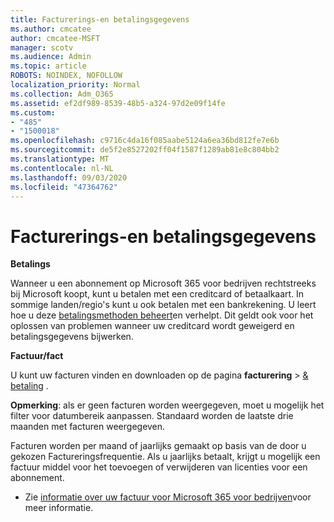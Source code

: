 ```yaml
---
title: Facturerings-en betalingsgegevens
ms.author: cmcatee
author: cmcatee-MSFT
manager: scotv
ms.audience: Admin
ms.topic: article
ROBOTS: NOINDEX, NOFOLLOW
localization_priority: Normal
ms.collection: Adm_O365
ms.assetid: ef2df989-8539-48b5-a324-97d2e09f14fe
ms.custom:
- "485"
- "1500018"
ms.openlocfilehash: c9716c4da16f085aabe5124a6ea36bd812fe7e6b
ms.sourcegitcommit: de5f2e8527202ff04f1587f1289ab81e8c804bb2
ms.translationtype: MT
ms.contentlocale: nl-NL
ms.lasthandoff: 09/03/2020
ms.locfileid: "47364762"
---
```

# <a name="invoice-and-payment-information"></a>Facturerings-en betalingsgegevens

**Betalings**

Wanneer u een abonnement op Microsoft 365 voor bedrijven rechtstreeks bij Microsoft koopt, kunt u betalen met een creditcard of betaalkaart.  In sommige landen/regio's kunt u ook betalen met een bankrekening.  U leert hoe u deze [betalingsmethoden beheert](https://docs.microsoft.com/microsoft-365/commerce/billing-and-payments/manage-payment-methods)en verhelpt. Dit geldt ook voor het oplossen van problemen wanneer uw creditcard wordt geweigerd en betalingsgegevens bijwerken.

**Factuur/fact**

U kunt uw facturen vinden en downloaden op de pagina **facturering**  >  [& betaling](https://go.microsoft.com/fwlink/p/?linkid=848039) .  

**Opmerking**: als er geen facturen worden weergegeven, moet u mogelijk het filter voor datumbereik aanpassen.  Standaard worden de laatste drie maanden met facturen weergegeven.

Facturen worden per maand of jaarlijks gemaakt op basis van de door u gekozen Factureringsfrequentie.  Als u jaarlijks betaalt, krijgt u mogelijk een factuur middel voor het toevoegen of verwijderen van licenties voor een abonnement.

- Zie [informatie over uw factuur voor Microsoft 365 voor bedrijven](https://docs.microsoft.com/microsoft-365/commerce/billing-and-payments/understand-your-invoice2)voor meer informatie.